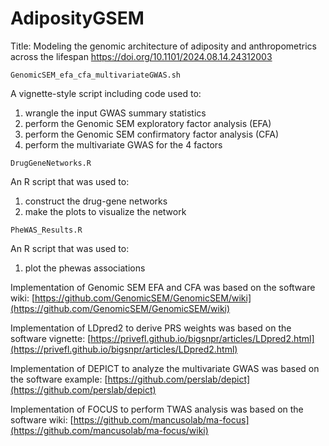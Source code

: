 # AdiposityGSEM

Title: Modeling the genomic architecture of adiposity and anthropometrics across the lifespan
https://doi.org/10.1101/2024.08.14.24312003

`GenomicSEM_efa_cfa_multivariateGWAS.sh`

A vignette-style script including code used to:
1. wrangle the input GWAS summary statistics
2. perform the Genomic SEM exploratory factor analysis (EFA)
3. perform the Genomic SEM confirmatory factor analysis (CFA)
4. perform the multivariate GWAS for the 4 factors

`DrugGeneNetworks.R`

An R script that was used to:
1. construct the drug-gene networks
2. make the plots to visualize the network

`PheWAS_Results.R`

An R script that was used to:
1. plot the phewas associations

Implementation of Genomic SEM EFA and CFA was based on the software wiki:
[https://github.com/GenomicSEM/GenomicSEM/wiki](https://github.com/GenomicSEM/GenomicSEM/wiki)

Implementation of LDpred2 to derive PRS weights was based on the software vignette:
[https://privefl.github.io/bigsnpr/articles/LDpred2.html](https://privefl.github.io/bigsnpr/articles/LDpred2.html)

Implementation of DEPICT to analyze the multivariate GWAS was based on the software example:
[https://github.com/perslab/depict](https://github.com/perslab/depict)

Implementation of FOCUS to perform TWAS analysis was based on the software wiki:
[https://github.com/mancusolab/ma-focus](https://github.com/mancusolab/ma-focus/wiki)


